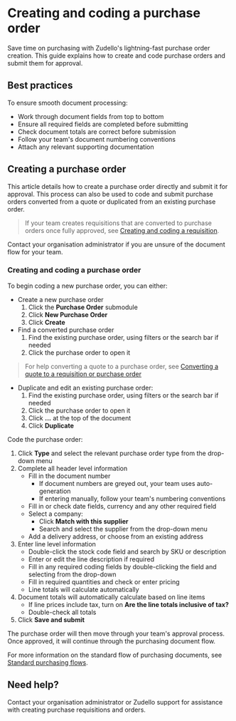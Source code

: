 # Creating and coding a purchase order

Save time on purchasing with Zudello's lightning-fast purchase order creation. This guide explains how to create and code purchase orders and submit them for approval.
## Best practices

To ensure smooth document processing:

- Work through document fields from top to bottom
- Ensure all required fields are completed before submitting
- Check document totals are correct before submission
- Follow your team's document numbering conventions
- Attach any relevant supporting documentation

## Creating a purchase order

This article details how to create a purchase order directly and submit it for approval. This process can also be used to code and submit purchase orders converted from a quote or duplicated from an existing purchase order. 

> If your team creates requisitions that are converted to purchase orders once fully approved, see [Creating and coding a requisition](Creating%20and%20coding%20a%20requisition.md).

Contact your organisation administrator if you are unsure of the document flow for your team.

### Creating and coding a purchase order

To begin coding a new purchase order, you can either:

- Create a new purchase order
	1. Click the **Purchase Order** submodule
	2. Click **New Purchase Order**
	3. Click **Create**
- Find a converted purchase order
	1. Find the existing purchase order, using filters or the search bar if needed
	2. Click the purchase order to open it
> For help converting a quote to a purchase order, see [Converting a quote to a requisition or purchase order](Converting%20a%20quote%20to%20a%20requisition%20or%20purchase%20order.md)
- Duplicate and edit an existing purchase order:
	1. Find the existing purchase order, using filters or the search bar if needed
	2. Click the purchase order to open it
	3. Click **...** at the top of the document
	4. Click **Duplicate**

Code the purchase order:

1. Click **Type** and select the relevant purchase order type from the drop-down menu
2. Complete all header level information
	- Fill in the document number
	    - If document numbers are greyed out, your team uses auto-generation
	    - If entering manually, follow your team's numbering conventions
	- Fill in or check date fields, currency and any other required field
	- Select a company:
	    - Click **Match with this supplier**
	    - Search and select the supplier from the drop-down menu
	- Add a delivery address, or choose from an existing address
3. Enter line level information
	- Double-click the stock code field and search by SKU or description
	- Enter or edit the line description if required
	- Fill in any required coding fields by double-clicking the field and selecting from the drop-down
	- Fill in required quantities and check or enter pricing
    - Line totals will calculate automatically
4. Document totals will automatically calculate based on line items
	- If line prices include tax, turn on **Are the line totals inclusive of tax?** 
	- Double-check all totals 
5. Click **Save and submit**

The purchase order will then move through your team's approval process. Once approved, it will continue through the purchasing document flow. 

For more information on the standard flow of purchasing documents, see [Standard purchasing flows](Standard%20purchasing%20flows.md).

## Need help?

Contact your organisation administrator or Zudello support for assistance with creating purchase requisitions and orders.